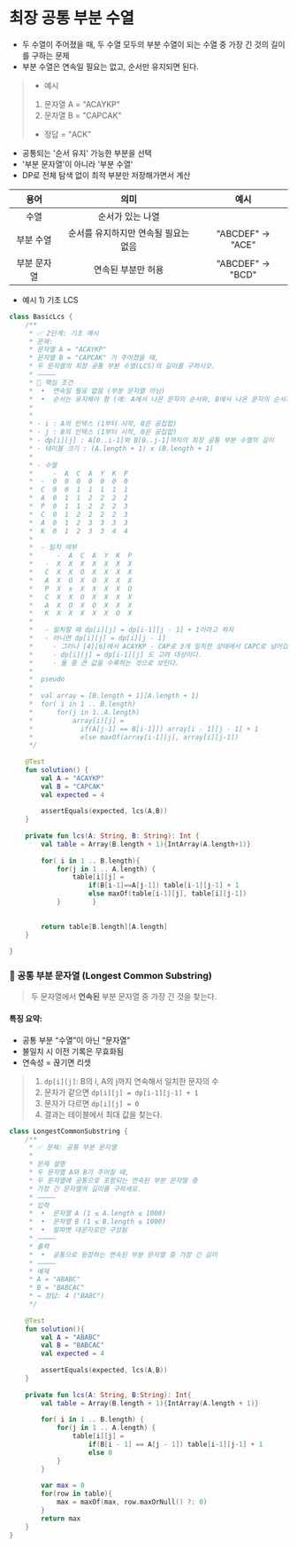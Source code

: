 # 최장 공통 부분 수열
- 두 수열이 주어졌을 때, 두 수열 모두의 부분 수열이 되는 수열 중 가장 긴 것의 길이를 구하는 문제
- 부분 수열은 연속일 필요는 없고, 순서만 유지되면 된다.
> - 예시
> 1. 문자열 A = "ACAYKP"
> 2. 문자열 B = "CAPCAK"
> - 정답 = "ACK"

- 공통되는 '순서 유지' 가능한 부분을 선택
- '부분 문자열'이 아니라 '부분 수열'
- DP로 전체 탐색 없이 최적 부분만 저장해가면서 계산

|   용어   |          의미          |        예시         |
| :----: | :------------------: | :---------------: |
|   수열   |      순서가 있는 나열       |                   |
| 부분 수열  | 순서를 유지하지만 연속될 필요는 없음 | "ABCDEF" -> "ACE" |
| 부분 문자열 |      연속된 부분만 허용      | "ABCDEF" -> "BCD" |
- 예시 1) 기초 LCS
```kotlin
class BasicLcs {  
    /**  
     * ✅ 2단계: 기초 예시  
     * 문제:  
     * 문자열 A = "ACAYKP"    
     * 문자열 B = "CAPCAK" 가 주어졌을 때,  
     * 두 문자열의 최장 공통 부분 수열(LCS)의 길이를 구하시오.  
     * ⸻  
     * 📌 핵심 조건  
     *  •  연속일 필요 없음 (부분 문자열 아님)  
     *  •  순서는 유지해야 함 (예: A에서 나온 문자의 순서와, B에서 나온 문자의 순서가 같아야 함)  
     *     
     *     
     * - i : A의 인덱스 (1부터 시작, 0은 공집합)  
     * - j : B의 인덱스 (1부터 시작, 0은 공집합)  
     * - dp[i][j] : A[0..i-1]와 B[0..j-1]까지의 최장 공통 부분 수열의 길이  
     * - 테이블 크기 : (A.length + 1) x (B.length + 1)     
     *     
     * - 수열  
     *     -  A  C  A  Y  K  P  
     *  -  0  0  0  0  0  0  0     
     *  C  0  0  1  1  1  1  1     
     *  A  0  1  1  2  2  2  2     
     *  P  0  1  1  2  2  2  3     
     *  C  0  1  2  2  2  2  3     
     *  A  0  1  2  3  3  3  3     
     *  K  0  1  2  3  3  4  4    
     *     
     *  - 일치 여부  
     *      -  A  C  A  Y  K  P  
     *   -  X  X  X  X  X  X  X    
     *   C  X  X  O  X  X  X  X     
     *   A  X  O  X  O  X  X  X     
     *   P  X  x  X  X  X  X  O    
     *   C  X  X  O  X  X  X  X   
     *   A  X  O  X  O  X  X  X    
     *   K  X  X  X  X  X  O  X     
     *    
     *   - 일치할 때 dp[i][j] = dp[i-1][j - 1] + 1이라고 하자  
     *   - 아니면 dp[i][j] = dp[i][j - 1]    
     *     - 그러나 [4][6]에서 ACAYKP - CAP로 3개 일치한 상태에서 CAPC로 넘어갔을 때 위의 기준이 일치하지 않음  
     *     - dp[i][j] = dp[i-1][j] 도 고려 대상이다.  
     *     - 둘 중 큰 값을 수록하는 것으로 보인다.  
     *    
     *  pseudo   
     *    
     *  val array = [B.length + 1][A.length + 1]    
     *  for( i in 1 .. B.length)     
     *      for(j in 1..A.length)    
     *          array[i][j] =    
     *            if(A[j-1] == B[i-1]]) array[i - 1][j - 1] + 1    
     *            else maxOf(array[i-1][j], array[i][j-1])  
     */  
  
    @Test  
    fun solution() {  
        val A = "ACAYKP"  
        val B = "CAPCAK"  
        val expected = 4  
  
        assertEquals(expected, lcs(A,B))  
    }  
  
    private fun lcs(A: String, B: String): Int {  
        val table = Array(B.length + 1){IntArray(A.length+1)}  
  
        for( i in 1 .. B.length){  
            for(j in 1 .. A.length) {  
                table[i][j] =  
                    if(B[i-1]==A[j-1]) table[i-1][j-1] + 1  
                    else maxOf(table[i-1][j], table[i][j-1])  
            }        }  
  
  
        return table[B.length][A.length]  
    }  
  
}
```

### 🔁 공통 부분 문자열 (Longest Common Substring)
> 두 문자열에서 **연속된** 부분 문자열 중 가장 긴 것을 찾는다.

#### **특징 요약:**

- 공통 부분 “수열”이 아닌 “문자열”
- 불일치 시 이전 기록은 무효화됨
- 연속성 = 끊기면 리셋

> 1. `dp[i][j]`: B의 i, A의 j까지 연속해서 일치한 문자의 수
> 2. 문자가 같으면 `dp[i][j] = dp[i-1][j-1] + 1`
> 3. 문자가 다르면 `dp[i][j] = 0`
> 4. 결과는 테이블에서 최대 값을 찾는다.
```kotlin
class LongestCommonSubstring {  
    /**  
     * ✅ 문제: 공통 부분 문자열  
     *  
     * 문제 설명  
     * 두 문자열 A와 B가 주어질 때,  
     * 두 문자열에 공통으로 포함되는 연속된 부분 문자열 중  
     * 가장 긴 문자열의 길이를 구하세요.  
     * ⸻  
     * 입력  
     *  •  문자열 A (1 ≤ A.length ≤ 1000)  
     *  •  문자열 B (1 ≤ B.length ≤ 1000) 
     *  •  알파벳 대문자로만 구성됨  
     * ⸻  
     * 출력  
     *  •  공통으로 등장하는 연속된 부분 문자열 중 가장 긴 길이  
     * ⸻  
     * 예제  
     * A = "ABABC"  
     * B = "BABCAC"   
     * → 정답: 4 ("BABC")  
     */  
    
    @Test  
    fun solution(){  
        val A = "ABABC"  
        val B = "BABCAC"  
        val expected = 4  
  
        assertEquals(expected, lcs(A,B))  
    }  
  
    private fun lcs(A: String, B:String): Int{  
        val table = Array(B.length + 1){IntArray(A.length + 1)}  
  
        for( i in 1 .. B.length) {  
            for(j in 1 .. A.length) {  
                table[i][j] =  
                    if(B[i - 1] == A[j - 1]) table[i-1][j-1] + 1  
                    else 0  
            }  
        }  
  
        var max = 0  
        for(row in table){  
            max = maxOf(max, row.maxOrNull() ?: 0)  
        }  
        return max  
    }  
}
```